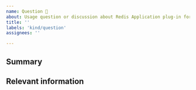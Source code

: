 ```yaml
---
name: Question 🤔
about: Usage question or discussion about Redis Application plug-in for Grafana.
title: ''
labels: 'kind/question'
assignees: ''

---
```

## Summary
<!-- Please include as much useful information as possible. -->

## Relevant information
<!-- Provide as much useful information as you can -->